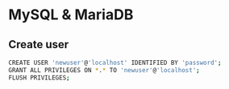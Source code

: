 # MySQL & MariaDB
## Create user
```bash
CREATE USER 'newuser'@'localhost' IDENTIFIED BY 'password';
GRANT ALL PRIVILEGES ON *.* TO 'newuser'@'localhost';
FLUSH PRIVILEGES;
```
